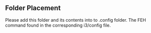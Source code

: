 ## Folder Placement
Please add this folder and its contents into to .config folder. The FEH command found in the corresponding i3/config file.
